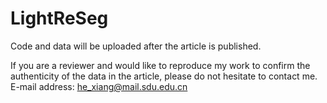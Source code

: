 # LightReSeg

Code and data will be uploaded after the article is published.

If you are a reviewer and would like to reproduce my work to confirm the authenticity of the data in the article, please do not hesitate to contact me. E-mail address: he_xiang@mail.sdu.edu.cn
